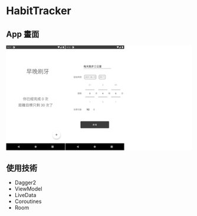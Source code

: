 # HabitTracker

## App 畫面
![image](https://github.com/easylive1989/HabitTracker/blob/master/images/screen_group.jpeg)
## 使用技術
- Dagger2
- ViewModel
- LiveData 
- Coroutines 
- Room 
